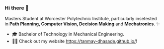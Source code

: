 ### Hi there 👋


Masters Student at Worcester Polytechnic Institute, particularly insetested in **Path Planning, Computer Vision, Decision Making** and **Mechatronics**. ✨

* 🎓   Bachelor of Technology in Mechanical Engineering.
* ✍🏻   Check out my website https://tanmay-dhasade.github.io/!

<!--
**Tan771/tan771** is a ✨ _special_ ✨ repository because its `README.md` (this file) appears on your GitHub profile.

Here are some ideas to get you started:

- 🔭 I’m currently working on ...
- 🌱 I’m currently learning ...
- 👯 I’m looking to collaborate on ...
- 🤔 I’m looking for help with ...
- 💬 Ask me about ...
- 📫 How to reach me: ...
- 😄 Pronouns: ...
- ⚡ Fun fact: ...
-->
